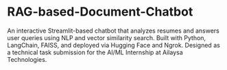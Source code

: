 # RAG-based-Document-Chatbot
An interactive Streamlit-based chatbot that analyzes resumes and answers user queries using NLP and vector similarity search. Built with Python, LangChain, FAISS, and deployed via Hugging Face and Ngrok. Designed as a technical task submission for the AI/ML Internship at Ailaysa Technologies.

